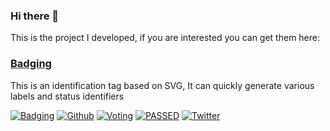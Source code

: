 ### Hi there 👋

This is the project I developed, if you are interested you can get them here:

### [Badging](https://badging.tk)

This is an identification tag based on SVG, It can quickly generate various labels and status identifiers

[![Badging](https://badging.tk/static/tag/555/V1.0/84bf96/Beta/F82?icon=tag)](https://badging.tk)
[![Github](https://badging.tk/static/Github/03a9f4?logo=github)](https://badging.now.sh)
[![Voting](https://badging.tk/static/80%25/0b0/Voting/555/20%25/F15?stroke=555)](https://badging.tk)
[![PASSED](https://badging.tk/static/PASSED/4c1)](https://badging.tk)
[![Twitter](https://badging.tk/static/Yakeing/555?opacity=1&icon=twitter&iconcolor=3bc8f4)](https://badging.tk)
